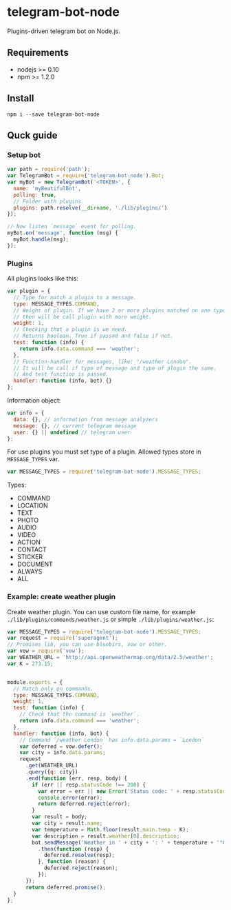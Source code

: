 # telegram-bot-node
Plugins-driven telegram bot on Node.js.

## Requirements
* nodejs >= 0.10
* npm >= 1.2.0

## Install
```
npm i --save telegram-bot-node
```

## Quck guide
### Setup bot
```js
var path = require('path');
var TelegramBot = require('telegram-bot-node').Bot;
var myBot = new TelegramBot('<TOKEN>', {
  name: 'myBeatifulBot',
  polling: true,
  // Folder with plugins.
  plugins: path.resolve(__dirname, './lib/plugins/')
});

// Now listen `message` event for polling.
myBot.on('message', function (msg) {
  myBot.handle(msg);
});
```

### Plugins
All plugins looks like this:
```js
var plugin = {
  // Type for match a plugin to a message.
  type: MESSAGE_TYPES.COMMAND,
  // Weight of plugin. If we have 2 or more plugins matched on one type, 
  // then will be call plugin with more weight.
  weight: 1,
  // Checking that a plugin is we need.
  // Returns boolean. True if passed and false if not.
  test: function (info) {
    return info.data.command === 'weather';
  },
  // Function-handler for messages, like: "/weather London".
  // It will be call if type of message and type of plugin the same. 
  // And test function is passed.
  handler: function (info, bot) {}
};
```

Information object:
```js
var info = {
  data: {}, // information from message analyzers
  message: {}, // current telegram message
  user: {} || undefined // telegram user
};
```
For use plugins you must set type of a plugin. Allowed types store in `MESSAGE_TYPES` var.
```js
var MESSAGE_TYPES = require('telegram-bot-node').MESSAGE_TYPES;
```
Types:
* COMMAND
* LOCATION
* TEXT
* PHOTO
* AUDIO
* VIDEO
* ACTION
* CONTACT
* STICKER
* DOCUMENT
* ALWAYS
* ALL

### Example: create weather plugin
Create weather plugin. You can use custom file name, for example `./lib/plugins/commands/weather.js` or simple `./lib/plugins/weather.js`:
```js
var MESSAGE_TYPES = require('telegram-bot-node').MESSAGE_TYPES;
var request = require('superagent');
// Promises lib, you can use bluebirs, vow or other.
var vow = require('vow');
var WEATHER_URL = 'http://api.openweathermap.org/data/2.5/weather';
var K = 273.15;


module.exports = {
  // Match only on commands.
  type: MESSAGE_TYPES.COMMAND,
  weight: 1,
  test: function (info) {
    // Check that the command is `weather`.
    return info.data.command === 'weather';
  },
  handler: function (info, bot) {
    // Command `/weather London` has info.data.params = `London`
    var deferred = vow.defer();
    var city = info.data.params;
    request
      .get(WEATHER_URL)
      .query({q: city})
      .end(function (err, resp, body) {
        if (err || resp.statusCode !== 200) {
          var error = err || new Error('Status code: ' + resp.statusCode));
          console.error(error);
          return deferred.reject(error);
        }
        var result = body;
        var city = result.name;
        var temperature = Math.floor(result.main.temp - K);
        var description = result.weather[0].description;
        bot.sendMessage('Weather in ' + city + ': ' + temperature + '°C. ' + description)
          .then(function (resp) {
            deferred.resolve(resp);
          }, function (reason) {
            deferred.reject(reason);
          });
      });
      return deferred.promise();
  }
};
```

